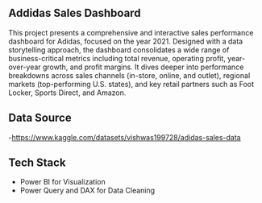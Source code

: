 ## Addidas Sales Dashboard
This project presents a comprehensive and interactive sales performance dashboard for Adidas, focused on the year 2021.
Designed with a data storytelling approach, the dashboard consolidates a wide range of business-critical metrics including total revenue, operating profit, year-over-year growth, and profit margins. 
It dives deeper into performance breakdowns across sales channels (in-store, online, and outlet), regional markets (top-performing U.S. states), and key retail partners such as Foot Locker, Sports Direct, and Amazon. 


## Data Source 
-https://www.kaggle.com/datasets/vishwas199728/adidas-sales-data

## Tech Stack
- Power BI for Visualization
- Power Query and DAX for Data Cleaning
